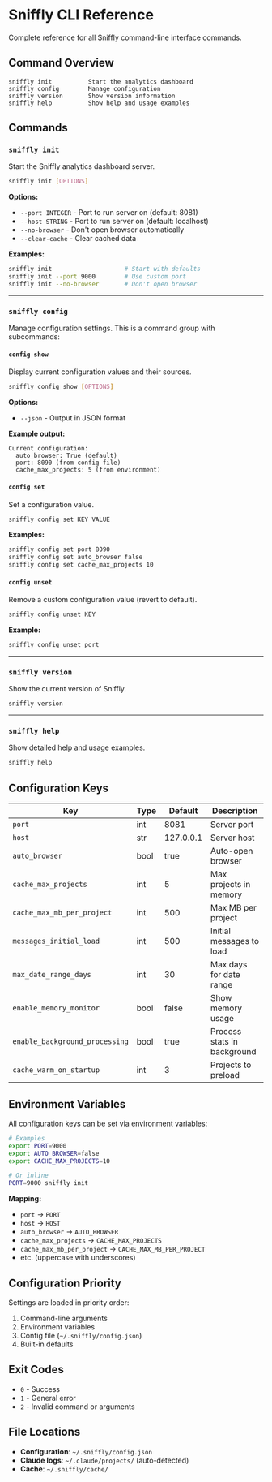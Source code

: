 # Sniffly CLI Reference

Complete reference for all Sniffly command-line interface commands.

## Command Overview

```
sniffly init          Start the analytics dashboard
sniffly config        Manage configuration
sniffly version       Show version information
sniffly help          Show help and usage examples
```

## Commands

### `sniffly init`

Start the Sniffly analytics dashboard server.

```bash
sniffly init [OPTIONS]
```

**Options:**
- `--port INTEGER` - Port to run server on (default: 8081)
- `--host STRING` - Port to run server on (default: localhost)
- `--no-browser` - Don't open browser automatically
- `--clear-cache` - Clear cached data

**Examples:**
```bash
sniffly init                    # Start with defaults
sniffly init --port 9000        # Use custom port
sniffly init --no-browser       # Don't open browser
```

---

### `sniffly config`

Manage configuration settings. This is a command group with subcommands:

#### `config show`

Display current configuration values and their sources.

```bash
sniffly config show [OPTIONS]
```

**Options:**
- `--json` - Output in JSON format

**Example output:**
```
Current configuration:
  auto_browser: True (default)
  port: 8090 (from config file)
  cache_max_projects: 5 (from environment)
```

#### `config set`

Set a configuration value.

```bash
sniffly config set KEY VALUE
```

**Examples:**
```bash
sniffly config set port 8090
sniffly config set auto_browser false
sniffly config set cache_max_projects 10
```

#### `config unset`

Remove a custom configuration value (revert to default).

```bash
sniffly config unset KEY
```

**Example:**
```bash
sniffly config unset port
```

---

### `sniffly version`

Show the current version of Sniffly.

```bash
sniffly version
```

---

### `sniffly help`

Show detailed help and usage examples.

```bash
sniffly help
```

## Configuration Keys

| Key | Type | Default | Description |
|-----|------|---------|-------------|
| `port` | int | 8081 | Server port |
| `host` | str | 127.0.0.1 | Server host |
| `auto_browser` | bool | true | Auto-open browser |
| `cache_max_projects` | int | 5 | Max projects in memory |
| `cache_max_mb_per_project` | int | 500 | Max MB per project |
| `messages_initial_load` | int | 500 | Initial messages to load |
| `max_date_range_days` | int | 30 | Max days for date range |
| `enable_memory_monitor` | bool | false | Show memory usage |
| `enable_background_processing` | bool | true | Process stats in background |
| `cache_warm_on_startup` | int | 3 | Projects to preload |

## Environment Variables

All configuration keys can be set via environment variables:

```bash
# Examples
export PORT=9000
export AUTO_BROWSER=false
export CACHE_MAX_PROJECTS=10

# Or inline
PORT=9000 sniffly init
```

**Mapping:**
- `port` → `PORT`
- `host` → `HOST`
- `auto_browser` → `AUTO_BROWSER`
- `cache_max_projects` → `CACHE_MAX_PROJECTS`
- `cache_max_mb_per_project` → `CACHE_MAX_MB_PER_PROJECT`
- etc. (uppercase with underscores)

## Configuration Priority

Settings are loaded in priority order:
1. Command-line arguments
2. Environment variables
3. Config file (`~/.sniffly/config.json`)
4. Built-in defaults

## Exit Codes

- `0` - Success
- `1` - General error
- `2` - Invalid command or arguments

## File Locations

- **Configuration**: `~/.sniffly/config.json`
- **Claude logs**: `~/.claude/projects/` (auto-detected)
- **Cache**: `~/.sniffly/cache/`